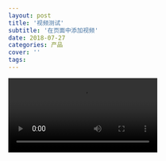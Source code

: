 ```yaml
---
layout: post
title: '视频测试'
subtitle: '在页面中添加视频'
date: 2018-07-27
categories: 产品
cover: ''
tags: 
---
```


<video><source src="http://cos.rspstudio.cn/?/%E7%95%AA%E5%89%A7/island-7%E6%9C%88%E6%96%B0%E7%95%AA-2018.7.28%E6%9B%B4%E6%96%B0/ISLAND%2001-480P.MP4" type="video/mp4"></video>